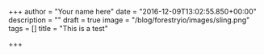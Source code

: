 +++
author = "Your name here"
date = "2016-12-09T13:02:55.850+00:00"
description = ""
draft = true
image = "/blog/forestryio/images/sling.png"
tags = []
title = "This is a test"

+++
